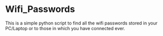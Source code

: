 # Wifi_Passwords
This is  a simple python script to find all the wifi passwords stored in your PC/Laptop or to those in which you have connected ever.
